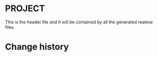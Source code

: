 PROJECT
===========

This is the header file and it will be contained by all the generated realese files.

Change history
=====================================
